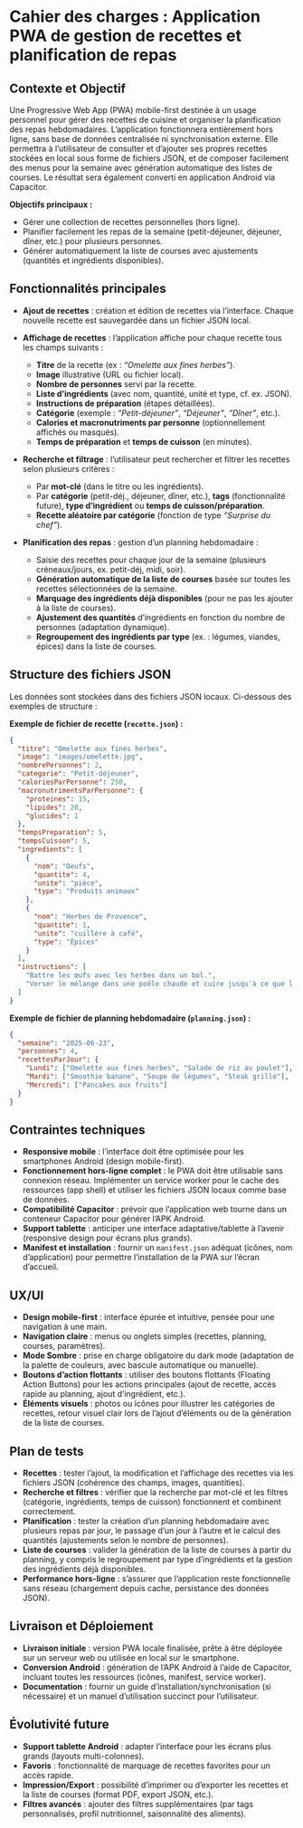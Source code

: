 # Cahier des charges : Application PWA de gestion de recettes et planification de repas

## Contexte et Objectif

Une Progressive Web App (PWA) mobile-first destinée à un usage personnel pour gérer des recettes de cuisine et organiser la planification des repas hebdomadaires. L’application fonctionnera entièrement hors ligne, sans base de données centralisée ni synchronisation externe. Elle permettra à l’utilisateur de consulter et d’ajouter ses propres recettes stockées en local sous forme de fichiers JSON, et de composer facilement des menus pour la semaine avec génération automatique des listes de courses. Le résultat sera également converti en application Android via Capacitor.

**Objectifs principaux :**

* Gérer une collection de recettes personnelles (hors ligne).
* Planifier facilement les repas de la semaine (petit-déjeuner, déjeuner, dîner, etc.) pour plusieurs personnes.
* Générer automatiquement la liste de courses avec ajustements (quantités et ingrédients disponibles).

## Fonctionnalités principales

* **Ajout de recettes** : création et édition de recettes via l’interface. Chaque nouvelle recette est sauvegardée dans un fichier JSON local.
* **Affichage de recettes** : l’application affiche pour chaque recette tous les champs suivants :

  * **Titre** de la recette (ex : *“Omelette aux fines herbes”*).
  * **Image** illustrative (URL ou fichier local).
  * **Nombre de personnes** servi par la recette.
  * **Liste d’ingrédients** (avec nom, quantité, unité et type, cf. ex. JSON).
  * **Instructions de préparation** (étapes détaillées).
  * **Catégorie** (exemple : *“Petit-déjeuner”*, *“Déjeuner”*, *“Dîner”*, etc.).
  * **Calories et macronutriments par personne** (optionnellement affichés ou masqués).
  * **Temps de préparation** et **temps de cuisson** (en minutes).
* **Recherche et filtrage** : l’utilisateur peut rechercher et filtrer les recettes selon plusieurs critères :

  * Par **mot-clé** (dans le titre ou les ingrédients).
  * Par **catégorie** (petit-déj., déjeuner, dîner, etc.), **tags** (fonctionnalité future), **type d’ingrédient** ou **temps de cuisson/préparation**.
  * **Recette aléatoire par catégorie** (fonction de type *“Surprise du chef”*).
* **Planification des repas** : gestion d’un planning hebdomadaire :

  * Saisie des recettes pour chaque jour de la semaine (plusieurs créneaux/jours, ex. petit-déj, midi, soir).
  * **Génération automatique de la liste de courses** basée sur toutes les recettes sélectionnées de la semaine.
  * **Marquage des ingrédients déjà disponibles** (pour ne pas les ajouter à la liste de courses).
  * **Ajustement des quantités** d’ingrédients en fonction du nombre de personnes (adaptation dynamique).
  * **Regroupement des ingrédients par type** (ex. : légumes, viandes, épices) dans la liste de courses.

## Structure des fichiers JSON

Les données sont stockées dans des fichiers JSON locaux. Ci-dessous des exemples de structure :

**Exemple de fichier de recette (`recette.json`) :**

```json
{
  "titre": "Omelette aux fines herbes",
  "image": "images/omelette.jpg",
  "nombrePersonnes": 2,
  "categorie": "Petit-déjeuner",
  "caloriesParPersonne": 250,
  "macronutrimentsParPersonne": {
    "proteines": 15,
    "lipides": 20,
    "glucides": 1
  },
  "tempsPreparation": 5,
  "tempsCuisson": 5,
  "ingredients": [
    {
      "nom": "Oeufs",
      "quantite": 4,
      "unite": "pièce",
      "type": "Produits animaux"
    },
    {
      "nom": "Herbes de Provence",
      "quantite": 1,
      "unite": "cuillère à café",
      "type": "Épices"
    }
  ],
  "instructions": [
    "Battre les œufs avec les herbes dans un bol.",
    "Verser le mélange dans une poêle chaude et cuire jusqu'à ce que l'omelette soit bien prise."
  ]
}
```

**Exemple de fichier de planning hebdomadaire (`planning.json`) :**

```json
{
  "semaine": "2025-06-23",
  "personnes": 4,
  "recettesParJour": {
    "Lundi": ["Omelette aux fines herbes", "Salade de riz au poulet"],
    "Mardi": ["Smoothie banane", "Soupe de légumes", "Steak grillé"],
    "Mercredi": ["Pancakes aux fruits"]
  }
}
```

## Contraintes techniques

* **Responsive mobile** : l’interface doit être optimisée pour les smartphones Android (design mobile-first).
* **Fonctionnement hors-ligne complet** : le PWA doit être utilisable sans connexion réseau. Implémenter un service worker pour le cache des ressources (app shell) et utiliser les fichiers JSON locaux comme base de données.
* **Compatibilité Capacitor** : prévoir que l’application web tourne dans un conteneur Capacitor pour générer l’APK Android.
* **Support tablette** : anticiper une interface adaptative/tablette à l’avenir (responsive design pour écrans plus grands).
* **Manifest et installation** : fournir un `manifest.json` adéquat (icônes, nom d’application) pour permettre l’installation de la PWA sur l’écran d’accueil.

## UX/UI

* **Design mobile-first** : interface épurée et intuitive, pensée pour une navigation à une main.
* **Navigation claire** : menus ou onglets simples (recettes, planning, courses, paramètres).
* **Mode Sombre** : prise en charge obligatoire du dark mode (adaptation de la palette de couleurs, avec bascule automatique ou manuelle).
* **Boutons d’action flottants** : utiliser des boutons flottants (Floating Action Buttons) pour les actions principales (ajout de recette, accès rapide au planning, ajout d’ingrédient, etc.).
* **Éléments visuels** : photos ou icônes pour illustrer les catégories de recettes, retour visuel clair lors de l’ajout d’éléments ou de la génération de la liste de courses.

## Plan de tests

* **Recettes** : tester l’ajout, la modification et l’affichage des recettes via les fichiers JSON (cohérence des champs, images, quantities).
* **Recherche et filtres** : vérifier que la recherche par mot-clé et les filtres (catégorie, ingrédients, temps de cuisson) fonctionnent et combinent correctement.
* **Planification** : tester la création d’un planning hebdomadaire avec plusieurs repas par jour, le passage d’un jour à l’autre et le calcul des quantités (ajustements selon le nombre de personnes).
* **Liste de courses** : valider la génération de la liste de courses à partir du planning, y compris le regroupement par type d’ingrédients et la gestion des ingrédients déjà disponibles.
* **Performance hors-ligne** : s’assurer que l’application reste fonctionnelle sans réseau (chargement depuis cache, persistance des données JSON).

## Livraison et Déploiement

* **Livraison initiale** : version PWA locale finalisée, prête à être déployée sur un serveur web ou utilisée en local sur le smartphone.
* **Conversion Android** : génération de l’APK Android à l’aide de Capacitor, incluant toutes les ressources (icônes, manifest, service worker).
* **Documentation** : fournir un guide d’installation/synchronisation (si nécessaire) et un manuel d’utilisation succinct pour l’utilisateur.

## Évolutivité future

* **Support tablette Android** : adapter l’interface pour les écrans plus grands (layouts multi-colonnes).
* **Favoris** : fonctionnalité de marquage de recettes favorites pour un accès rapide.
* **Impression/Export** : possibilité d’imprimer ou d’exporter les recettes et la liste de courses (format PDF, export JSON, etc.).
* **Filtres avancés** : ajouter des filtres supplémentaires (par tags personnalisés, profil nutritionnel, saisonnalité des aliments).
